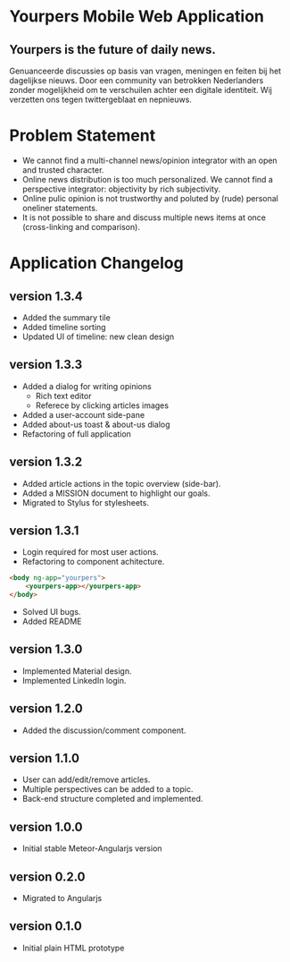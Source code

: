 # Yourpers Mobile Web Application
## Yourpers is the future of daily news.

Genuanceerde discussies op basis van vragen, meningen en feiten bij het dagelijkse nieuws.
Door een community van betrokken Nederlanders zonder mogelijkheid om te verschuilen achter een digitale identiteit. 
Wij verzetten ons tegen twittergeblaat en nepnieuws.

# Problem Statement
* We cannot find a multi-channel news/opinion integrator with an open and trusted character.
* Online news distribution is too much personalized. We cannot find a perspective integrator: objectivity by rich subjectivity.
* Online pulic opinion is not trustworthy and poluted by (rude) personal oneliner statements.
* It is not possible to share and discuss multiple news items at once (cross-linking and comparison).

# Application Changelog
## version 1.3.4
* Added the summary tile
* Added timeline sorting
* Updated UI of timeline: new clean design

## version 1.3.3
* Added a dialog for writing opinions
    * Rich text editor
    * Referece by clicking articles images
* Added a user-account side-pane
* Added about-us toast & about-us dialog
* Refactoring of full application

## version 1.3.2
* Added article actions in the topic overview (side-bar).
* Added a MISSION document to highlight our goals.
* Migrated to Stylus for stylesheets.

## version 1.3.1
* Login required for most user actions.
* Refactoring to component achitecture.
```html
<body ng-app="yourpers">
    <yourpers-app></yourpers-app>
</body>
```
* Solved UI bugs.
* Added README

## version 1.3.0
* Implemented Material design.
* Implemented LinkedIn login.

## version 1.2.0
* Added the discussion/comment component.

## version 1.1.0
* User can add/edit/remove articles.
* Multiple perspectives can be added to a topic.
* Back-end structure completed and implemented.

## version 1.0.0
* Initial stable Meteor-Angularjs version

## version 0.2.0
* Migrated to Angularjs

## version 0.1.0
* Initial plain HTML prototype